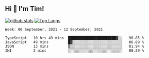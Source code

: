 ## Hi 👋 I'm Tim!
  
  [![github stats](https://github-readme-stats.vercel.app/api?username=thostetler&theme=dracula&count_private=true&show_icons=true)](https://github.com/thostetler/github-readme-stats)
  [![Top Langs](https://github-readme-stats.vercel.app/api/top-langs/?username=thostetler&layout=compact&count_private=true&theme=dracula&show_icons=true)](https://github.com/thostetler/github-readme-stats)
 
<!--START_SECTION:waka-->
```text
Week: 06 September, 2021 - 12 September, 2021

TypeScript   10 hrs 49 mins  ██████████████████████▓░░   90.85 % 
JavaScript   49 mins         █▓░░░░░░░░░░░░░░░░░░░░░░░   06.89 % 
JSON         13 mins         ▒░░░░░░░░░░░░░░░░░░░░░░░░   01.94 % 
INI          2 mins          ░░░░░░░░░░░░░░░░░░░░░░░░░   00.29 % 
```
<!--END_SECTION:waka-->
